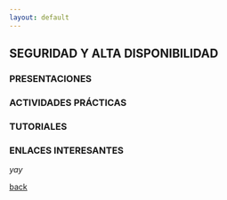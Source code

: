 ```yaml
---
layout: default
---
```


## SEGURIDAD Y ALTA DISPONIBILIDAD

### PRESENTACIONES  

### ACTIVIDADES PRÁCTICAS

### TUTORIALES

### ENLACES INTERESANTES

_yay_

[back](./)
